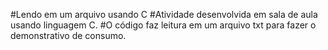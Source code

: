 #Lendo em um arquivo usando C 
#Atividade desenvolvida em sala de aula usando linguagem C.
#O código faz leitura em um arquivo txt para fazer o demonstrativo de consumo.
